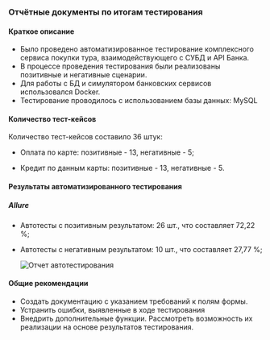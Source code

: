 ### Отчётные документы по итогам тестирования
#### Краткое описание

- Было проведено автоматизированное тестирование комплексного сервиса покупки тура, взаимодействующего с СУБД и API Банка.
- В процессе проведения тестирования были реализованы позитивные и негативные сценарии.
- Для работы с БД и симулятором банковских сервисов использовался Docker.
- Тестирование проводилось с использованием базы данных: MySQL

#### Количество тест-кейсов
Количество тест-кейсов составило 36 штук:

- Оплата по карте: позитивные - 13, негативные - 5;

- Кредит по данным карты: позитивные - 13, негативные - 5.

#### Результаты автоматизированного тестирования

##### Allure

- Автотесты с позитивным результатом: 26 шт., что составляет 72,22 %;
- Автотесты с негативным результатом: 10 шт., что составляет 27,77 %;

  ![Отчет автотестирования](https://imgur.com/a/8D36Vjn)

#### Общие рекомендации

- Создать документацию с указанием требований к полям формы.
- Устранить ошибки, выявленные в ходе тестирования
- Внедрить дополнительные функции. Рассмотреть возможность их реализации на основе результатов тестирования.
